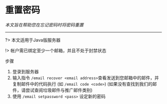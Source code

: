 # 重置密码

*本文旨在帮助您在忘记密码时将密码重置*

----------

?> 本文适用于Java版服务器

!> 帐户需已绑定至少一个邮箱，并且不处于封禁状态

步骤

1. 登录到服务器
2. 输入指令 `/email recover <email address>`查看发送到您邮箱中的邮件，并复制邮件中的代码执行 (如 `/email code <code>`) (如果没有查找到我们的邮件，请尝试查阅垃圾邮件与推广邮件类别)
3. 使用 `/email setpassword <pass>` 设定新的密码

